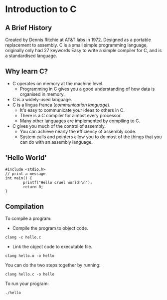 # Introduction to C

## A Brief History
Created by Dennis Ritchie at AT&T labs in 1972.
Designed as a portable replacement to assembly.
C is a small simple programming language, originally only had 27 keywords
Easy to write a simple compiler for C, and is a standardised language.

## Why learn C?
- C operates on memory at the machine level.
  - Programming in C gives you a good understanding of how data is organised in memory.
- C is a widely-used language.
- C is a lingua franca (*communication language*).
  - It's easy to communicate your ideas to others in C.
  - There is a C compiler for almost every processor.
  - Many other languages are implemented by compiling to C.
- C gives you much of the control of assembly.
  - You can achieve nearly the efficiency of assembly code.
  - System calls and pointers allow you to do most of the things that you can do with an assembly language.

## 'Hello World'
```
#include <stdio.h>
// print a message
int main() {
        printf("Hello cruel world!\n");
        return 0;
}
```

## Compilation
To compile a program:
- Compile the program to object code.

``clang -c hello.c``

- Link the object code to executable file.

``clang hello.o -o hello``

You can do the two steps together by running:

``clang hello.c -o hello``

To run your program:

``./hello``
